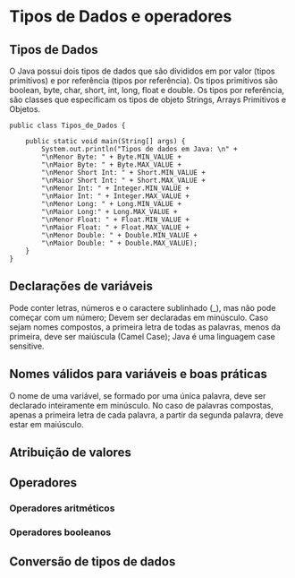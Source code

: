 # Tipos de Dados e operadores
## Tipos de Dados

O Java possui dois tipos de dados que são divididos em por valor (tipos primitivos) e por referência (tipos por referência). Os tipos primitivos são boolean, byte, char, short, int, long, float e double. Os tipos por referência, são classes que especificam os tipos de objeto Strings, Arrays Primitivos e Objetos.

```tipos primitivos
public class Tipos_de_Dados {

	public static void main(String[] args) {
		System.out.println("Tipos de dados em Java: \n" +
	    "\nMenor Byte: " + Byte.MIN_VALUE +
	    "\nMaior Byte: " + Byte.MAX_VALUE +
	    "\nMenor Short Int: " + Short.MIN_VALUE +
	    "\nMaior Short Int: " + Short.MAX_VALUE +
	    "\nMenor Int: " + Integer.MIN_VALUE +
	    "\nMaior Int: " + Integer.MAX_VALUE +
	    "\nMenor Long: " + Long.MIN_VALUE +
	    "\nMaior Long:" + Long.MAX_VALUE +
	    "\nMenor Float: " + Float.MIN_VALUE +
	    "\nMaior Float: " + Float.MAX_VALUE +
	    "\nMenor Double: " + Double.MIN_VALUE +
	    "\nMaior Double: " + Double.MAX_VALUE);
	}
}
```


## Declarações de variáveis

Pode conter letras, números e o caractere sublinhado (_), mas não pode começar com um número; Devem ser declaradas em minúsculo. Caso sejam nomes compostos, a primeira letra de todas as palavras, menos da primeira, deve ser maiúscula (Camel Case); Java é uma linguagem case sensitive.

##  Nomes válidos para variáveis e boas práticas

O nome de uma variável, se formado por uma única palavra, deve ser declarado inteiramente em minúsculo. No caso de palavras compostas, apenas a primeira letra de cada palavra, a partir da segunda palavra, deve estar em maiúsculo.

## Atribuição de valores
## Operadores
### Operadores aritméticos
### Operadores booleanos
## Conversão de tipos de dados
